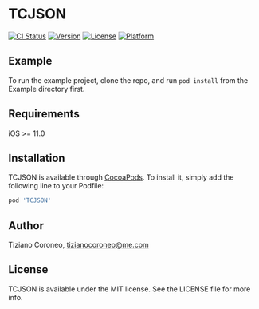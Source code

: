 # TCJSON

[![CI Status](http://img.shields.io/travis/TizianoCoroneo/TCJSON.svg?style=flat)](https://travis-ci.org/TizianoCoroneo/TCJSON)
[![Version](https://img.shields.io/cocoapods/v/TCJSON.svg?style=flat)](http://cocoapods.org/pods/TCJSON)
[![License](https://img.shields.io/cocoapods/l/TCJSON.svg?style=flat)](http://cocoapods.org/pods/TCJSON)
[![Platform](https://img.shields.io/cocoapods/p/TCJSON.svg?style=flat)](http://cocoapods.org/pods/TCJSON)

## Example

To run the example project, clone the repo, and run `pod install` from the Example directory first.

## Requirements

iOS >= 11.0

## Installation

TCJSON is available through [CocoaPods](http://cocoapods.org). To install
it, simply add the following line to your Podfile:

```ruby
pod 'TCJSON'
```

## Author

Tiziano Coroneo, tizianocoroneo@me.com

## License

TCJSON is available under the MIT license. See the LICENSE file for more info.
